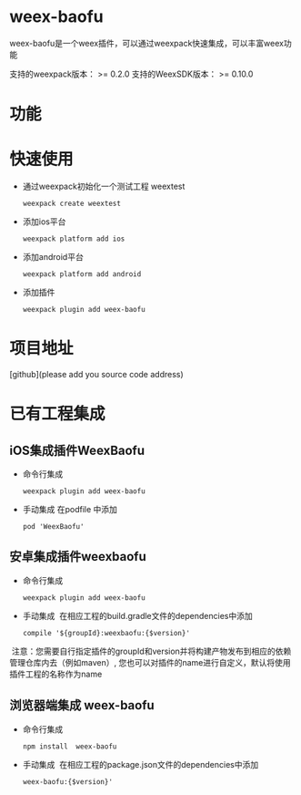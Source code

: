 # weex-baofu
weex-baofu是一个weex插件，可以通过weexpack快速集成，可以丰富weex功能

支持的weexpack版本： >= 0.2.0
支持的WeexSDK版本： >= 0.10.0

# 功能

# 快速使用
- 通过weexpack初始化一个测试工程 weextest
   ```
   weexpack create weextest
   ```
- 添加ios平台
  ```
  weexpack platform add ios
  ```
- 添加android平台
  ```
  weexpack platform add android
  ```
- 添加插件
  ```
  weexpack plugin add weex-baofu
  ```
# 项目地址
[github](please add you source code address)

# 已有工程集成
## iOS集成插件WeexBaofu
- 命令行集成
  ```
  weexpack plugin add weex-baofu
  ```
- 手动集成
  在podfile 中添加
  ```
  pod 'WeexBaofu'
  ```

## 安卓集成插件weexbaofu
- 命令行集成
  ```
  weexpack plugin add weex-baofu
  ```
- 手动集成
  在相应工程的build.gradle文件的dependencies中添加
  ```
  compile '${groupId}:weexbaofu:{$version}'
  ``` 
  注意：您需要自行指定插件的groupId和version并将构建产物发布到相应的依赖管理仓库内去（例如maven）, 您也可以对插件的name进行自定义，默认将使用插件工程的名称作为name


## 浏览器端集成 weex-baofu
- 命令行集成
  ```
  npm install  weex-baofu
  ```
- 手动集成
  在相应工程的package.json文件的dependencies中添加
  ```
  weex-baofu:{$version}'
  ``` 
  
